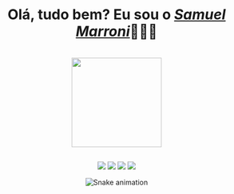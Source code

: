 <div>
  <h1 align="center">Olá, tudo bem? Eu sou o <a href="https://www.linkedin.com/in/samuel-marroni/"><i>Samuel Marroni</i></a>👨🏻‍💻</h1>
  </a><br>
</div>

<div align="center">
  <a href="https://github.com/samuelmarroni">
  <img height="180em" src="https://github-readme-stats.vercel.app/api?username=samuelmarroni&show_icons=true&theme=tokyonight&include_all_commits=true&count_private=true"/>
</div>

##

<div align="center">
  <a href="https://www.linkedin.com/in/samuel-marroni/" target="_blank"><img src="https://img.shields.io/badge/-LinkedIn-%230077B5?style=for-the-badge&logo=linkedin&logoColor=white" target="_blank"></a> 
  <a href="https://www.instagram.com/samuel_marroni/" target="_blank"><img src="https://img.shields.io/badge/-Instagram-%23E4405F?style=for-the-badge&logo=instagram&logoColor=white" target="_blank"></a>
  <a href="mailto:samuelmarroni12@gmail.com"><img src="https://img.shields.io/badge/Gmail-D14836?style=for-the-badge&logo=gmail&logoColor=white" target="_blank"></a>
  <a href="mailto:samuelmarroni@hotmail.com"><img src="https://img.shields.io/badge/Microsoft_Outlook-0078D4?style=for-the-badge&logo=microsoft-outlook&logoColor=white" target="_blank"></a>

  ![Snake animation](https://github.com/samuelmarroni/samuelmarroni/blob/output/github-contribution-grid-snake.svg)
  
</div>

